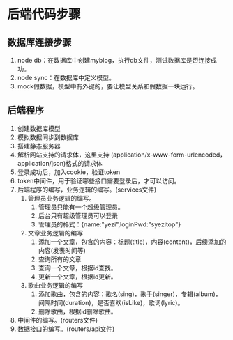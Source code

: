 # 后端代码步骤

## 数据库连接步骤

1. node db：在数据库中创建myblog，执行db文件，测试数据库是否连接成功。
2. node sync：在数据库中定义模型。
3. mock假数据，模型中有外键的，要让模型关系和假数据一块运行。

## 后端程序

1. 创建数据库模型
2. 模拟数据同步到数据库
3. 搭建静态服务器
4. 解析网站支持的请求体，这里支持 (application/x-www-form-urlencoded，application/json)格式的请求体
5. 登录成功后，加入cookie，验证token
6. token中间件，用于验证哪些接口需要登录后，才可以访问。
7. 后端程序的编写，业务逻辑的编写。(services文件)
    1. 管理员业务逻辑的编写。
        1. 管理员只能有一个超级管理员。
        2. 后台只有超级管理员可以登录
        3. 管理员的格式：{name:"yezi",loginPwd:"syezitop"}
    2. 文章业务逻辑的编写
        1. 添加一个文章，包含的内容：标题(title)，内容(content)，后续添加的内容(发表时间等)
        2. 查询所有的文章
        3. 查询一个文章，根据id查找。
        4. 更新一个文章，根据id更新。
    3. 歌曲业务逻辑的编写
        1. 添加歌曲，包含的内容：歌名(sing)，歌手(singer)，专辑(album)，间隔时间(duration)，是否喜欢(isLike)，歌词(lyric)。
        2. 删除歌曲，根据id删除歌曲。
8. 中间件的编写。(routers文件)
9. 数据接口的编写。(routers/api文件)